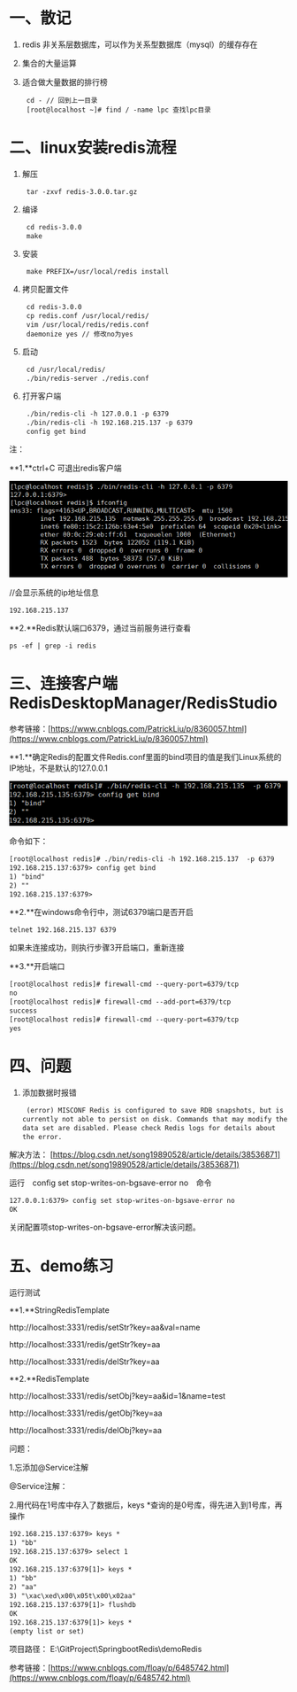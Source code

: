 # 一、散记 #

1. redis 非关系层数据库，可以作为关系型数据库（mysql）的缓存存在
2. 集合的大量运算
3. 适合做大量数据的排行榜

		cd - // 回到上一目录
		[root@localhost ~]# find / -name lpc 查找lpc目录


# 二、linux安装redis流程 #

1. 解压

		tar -zxvf redis-3.0.0.tar.gz

2. 编译

    	cd redis-3.0.0
    	make

3. 安装

      	make PREFIX=/usr/local/redis install

4. 拷贝配置文件

		cd redis-3.0.0
		cp redis.conf /usr/local/redis/
		vim /usr/local/redis/redis.conf
		daemonize yes // 修改no为yes

5. 启动

    	cd /usr/local/redis/
		./bin/redis-server ./redis.conf



6. 打开客户端

    	./bin/redis-cli -h 127.0.0.1 -p 6379
    	./bin/redis-cli -h 192.168.215.137 -p 6379
    	config get bind

注：

**1.**ctrl+C 可退出redis客户端

![avatar](/pic/redis学习1.png)

//会显示系统的ip地址信息

    192.168.215.137

**2.**Redis默认端口6379，通过当前服务进行查看

   	ps -ef | grep -i redis


# 三、连接客户端RedisDesktopManager/RedisStudio #

参考链接：[https://www.cnblogs.com/PatrickLiu/p/8360057.html](https://www.cnblogs.com/PatrickLiu/p/8360057.html)

**1.**确定Redis的配置文件Redis.conf里面的bind项目的值是我们Linux系统的IP地址，不是默认的127.0.0.1

![avatar](/pic/redis学习2.png)

命令如下：

    [root@localhost redis]# ./bin/redis-cli -h 192.168.215.137  -p 6379
    192.168.215.137:6379> config get bind
    1) "bind"
    2) ""
    192.168.215.137:6379> 


**2.**在windows命令行中，测试6379端口是否开启
	
    telnet 192.168.215.137 6379

如果未连接成功，则执行步骤3开启端口，重新连接

**3.**开启端口

    [root@localhost redis]# firewall-cmd --query-port=6379/tcp
    no
    [root@localhost redis]# firewall-cmd --add-port=6379/tcp
    success
    [root@localhost redis]# firewall-cmd --query-port=6379/tcp
    yes
    
# 四、问题 #

1. 添加数据时报错 

    	(error) MISCONF Redis is configured to save RDB snapshots, but is currently not able to persist on disk. Commands that may modify the data set are disabled. Please check Redis logs for details about the error.


解决方法： [https://blog.csdn.net/song19890528/article/details/38536871](https://blog.csdn.net/song19890528/article/details/38536871)

运行　config set stop-writes-on-bgsave-error no　命令

    127.0.0.1:6379> config set stop-writes-on-bgsave-error no
    OK

关闭配置项stop-writes-on-bgsave-error解决该问题。


# 五、demo练习 #

运行测试

**1.**StringRedisTemplate

http://localhost:3331/redis/setStr?key=aa&val=name

http://localhost:3331/redis/getStr?key=aa

http://localhost:3331/redis/delStr?key=aa

**2.**RedisTemplate

http://localhost:3331/redis/setObj?key=aa&id=1&name=test

http://localhost:3331/redis/getObj?key=aa

http://localhost:3331/redis/delObj?key=aa


问题：

1.忘添加@Service注解

@Service注解：

2.用代码在1号库中存入了数据后，keys *查询的是0号库，得先进入到1号库，再操作
    
    192.168.215.137:6379> keys *
    1) "bb"
    192.168.215.137:6379> select 1
    OK
    192.168.215.137:6379[1]> keys *
    1) "bb"
    2) "aa"
    3) "\xac\xed\x00\x05t\x00\x02aa"
    192.168.215.137:6379[1]> flushdb
    OK
    192.168.215.137:6379[1]> keys *
    (empty list or set)





项目路径： E:\GitProject\SpringbootRedis\demoRedis

参考链接：[https://www.cnblogs.com/floay/p/6485742.html](https://www.cnblogs.com/floay/p/6485742.html)
